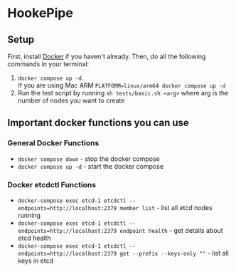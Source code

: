 # HookePipe

## Setup
First, install [Docker](https://docs.docker.com/engine/install/) if you haven't already. Then, do all the following commands in your terminal:

1. `docker compose up -d`.  
If you are using Mac ARM `PLATFORM=linux/arm64 docker compose up -d`
2. Run the test script by running `sh tests/basic.sh <arg>` where arg is the number of nodes you want to create


## Important docker functions you can use

### General Docker Functions
- `docker compose down` - stop the docker compose
- `docker compose up -d` - start the docker compose

### Docker etcdctl Functions
- `docker-compose exec etcd-1 etcdctl --endpoints=http://localhost:2379 member list` - list all etcd nodes running
- `docker-compose exec etcd-1 etcdctl --endpoints=http://localhost:2379 endpoint health` - get details about etcd health
- `docker-compose exec etcd-1 etcdctl --endpoints=http://localhost:2379 get --prefix --keys-only ""` - list all keys in etcd